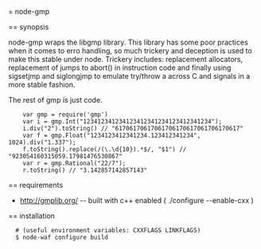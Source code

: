 = node-gmp

== synopsis

node-gmp wraps the libgmp library.  This library has some poor practices
when it comes to erro handling, so much trickery and deception is used to
make this stable under node.  Trickery includes: replacement allocators,
replacement of jumps to abort() in instruction code and finally using
sigsetjmp and siglongjmp to emulate try/throw a across C and signals in a
more stable fashion.

The rest of gmp is just code.

        var gmp = require('gmp')
        var i = gmp.Int("123412341234123412341234123412341234");
        i.div("2").toString() // "61706170617061706170617061706170617"
        var f = gmp.Float("1234123412341234.123412341234", 1024).div("1.337");
        f.toString().replace(/(\.\d{10}).*$/, "$1") // "923054160315059.17981476530867"
        var r = gmp.Rational("22/7");
        r.toString() // "3.142857142857143"

== requirements

   * http://gmplib.org/ -- built with c++ enabled ( ./configure --enable-cxx )


== installation

      # (useful environment variables: CXXFLAGS LINKFLAGS)
      $ node-waf configure build
